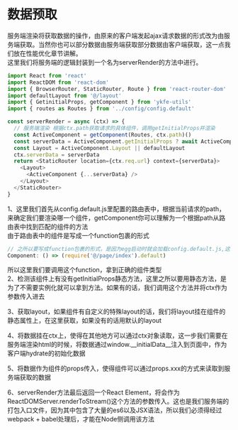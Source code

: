 # 数据预取

服务端渲染将获取数据的操作，由原来的客户端发起ajax请求数据的形式改为由服务端获取。当然你也可以部分数据由服务端获取部分数据由客户端获取，这一点我们放在性能优化章节讲解。  
这里我们将服务端的逻辑封装到一个名为serverRender的方法中进行。

```js
import React from 'react'
import ReactDOM from 'react-dom'
import { BrowserRouter, StaticRouter, Route } from 'react-router-dom'
import defaultLayout from '@/layout'
import { GetinitialProps, getComponent } from 'ykfe-utils'
import { routes as Routes } from '../config/config.default'

const serverRender = async (ctx) => {
  // 服务端渲染 根据ctx.path获取请求的具体组件，调用getInitialProps并渲染
  const ActiveComponent = getComponent(Routes, ctx.path)()
  const serverData = ActiveComponent.getInitialProps ? await ActiveComponent.getInitialProps(ctx) : {}
  const Layout = ActiveComponent.Layout || defaultLayout
  ctx.serverData = serverData
  return <StaticRouter location={ctx.req.url} context={serverData}>
    <Layout>
      <ActiveComponent {...serverData} />
    </Layout>
  </StaticRouter>
}
```

1、这里我们首先从config.default.js里配置的路由表中，根据当前请求的path，来确定我们要渲染哪一个组件，getComponent你可以理解为一个根据path从路由表中找到匹配的组件的方法  
由于路由表中的组件是写成一个function包裹的形式

```js
// 之所以要写成function包裹的形式，是因为egg启动时就会加载config.default.js,这时候我们的组件未经babel处理是es6 modules的语法，在Node侧会报错，所以这里我们要延迟加载具体组件
Component: () => (require('@/page/index').default)
```

所以这里我们要调用这个function，拿到正确的组件类型  
2、检测该组件上有没有getInitialProps静态方法，这里之所以要用静态方法，是为了不需要实例化就可以拿到方法。如果有的话，我们调用这个方法并将ctx作为参数传入进去 

3、获取layout，如果组件有自定义的特殊layout的话，我们将layout挂在组件的静态属性上，在这里获取，如果没有的话用默认的layout

4、将数据挂在ctx上，使得在其他地方可以通过ctx对象读取，这一步我们需要在服务端渲染html的时候，将数据通过window.__initialData__注入到页面中，作为客户端hydrate的初始化数据

5、将数据作为组件的props传入，使得组件可以通过props.xxx的方式来读取到服务端获取的数据

6、serverRender方法最后返回一个React Element，将会作为ReactDOMServer.renderToStream()这个方法的参数传入。这也是我们服务端的打包入口文件，因为其中包含了大量的es6以及JSX语法，所以我们必须得经过webpack + babel处理后，才能在Node侧调用该方法